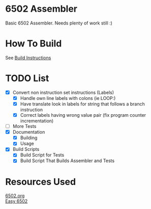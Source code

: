 # 6502 Assembler

Basic 6502 Assembler. Needs plenty of work still :)   

# How To Build  
See [Build Instructions](Documentation/BuildInstructions.md)  

# TODO List
- [X] Convert non instruction set instructions (Labels)
  - [X] Handle own line labels with colons (ie LOOP:)
  - [X] Have translate look in labels for string that follows a branch instruction
  - [X] Correct labels having wrong value pair (fix program counter incrementation)
- [ ] More Tests
- [X] Documentation
  - [X] Building
  - [X] Usage
- [X] Build Scripts
  - [X] Build Script for Tests
  - [X] Build Script That Builds Assembler and Tests

# Resources Used  

[6502.org](http://www.6502.org/tutorials/6502opcodes.html)  
[Easy 6502](https://skilldrick.github.io/easy6502/)
